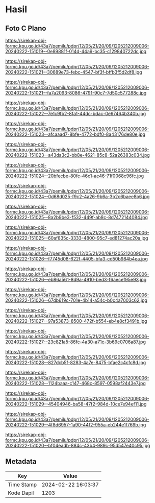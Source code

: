 # Hasil

## Foto C Plano

https://sirekap-obj-formc.kpu.go.id/43a7/pemilu/pdpr/12/05/21/20/09/1205212009006-20240222-151019--0e89881f-014d-44a9-bc35-c129840722dc.jpg

https://sirekap-obj-formc.kpu.go.id/43a7/pemilu/pdpr/12/05/21/20/09/1205212009006-20240222-151021--30689e73-febc-4547-bf3f-bffb3f5d2df8.jpg

https://sirekap-obj-formc.kpu.go.id/43a7/pemilu/pdpr/12/05/21/20/09/1205212009006-20240222-151021--fa7a2093-8086-4791-90c7-7d50c577288c.jpg

https://sirekap-obj-formc.kpu.go.id/43a7/pemilu/pdpr/12/05/21/20/09/1205212009006-20240222-151022--7e1c9fb2-8fa1-44dc-bdac-0e97464b340b.jpg

https://sirekap-obj-formc.kpu.go.id/43a7/pemilu/pdpr/12/05/21/20/09/1205212009006-20240222-151023--afcaaad7-8bfe-4772-bdf0-8a43176de80e.jpg

https://sirekap-obj-formc.kpu.go.id/43a7/pemilu/pdpr/12/05/21/20/09/1205212009006-20240222-151023--a43da3c2-bb8e-4621-85c8-52a26383c034.jpg

https://sirekap-obj-formc.kpu.go.id/43a7/pemilu/pdpr/12/05/21/20/09/1205212009006-20240222-151024--20bfecbe-80fc-46c1-ac46-71f0068c96fc.jpg

https://sirekap-obj-formc.kpu.go.id/43a7/pemilu/pdpr/12/05/21/20/09/1205212009006-20240222-151024--0d68d025-f9c2-4a26-9b6a-3b2c6baee8b6.jpg

https://sirekap-obj-formc.kpu.go.id/43a7/pemilu/pdpr/12/05/21/20/09/1205212009006-20240222-151025--8a2b9be3-f532-449f-ab8c-8d7472144084.jpg

https://sirekap-obj-formc.kpu.go.id/43a7/pemilu/pdpr/12/05/21/20/09/1205212009006-20240222-151025--60af835c-3333-4800-95c7-ed81274ac20a.jpg

https://sirekap-obj-formc.kpu.go.id/43a7/pemilu/pdpr/12/05/21/20/09/1205212009006-20240222-151026--f7745d08-622f-4405-bfa3-cd50b984b4ea.jpg

https://sirekap-obj-formc.kpu.go.id/43a7/pemilu/pdpr/12/05/21/20/09/1205212009006-20240222-151026--eb86a561-8d9a-4910-bed3-f6aecef95e93.jpg

https://sirekap-obj-formc.kpu.go.id/43a7/pemilu/pdpr/12/05/21/20/09/1205212009006-20240222-151026--67db619c-701e-4b14-a54c-b0c4a7003c62.jpg

https://sirekap-obj-formc.kpu.go.id/43a7/pemilu/pdpr/12/05/21/20/09/1205212009006-20240222-151027--97a53873-8500-472f-b554-eb4e8cf3491b.jpg

https://sirekap-obj-formc.kpu.go.id/43a7/pemilu/pdpr/12/05/21/20/09/1205212009006-20240222-151027--23c821a5-86fc-4a30-a71c-3b69c0706a87.jpg

https://sirekap-obj-formc.kpu.go.id/43a7/pemilu/pdpr/12/05/21/20/09/1205212009006-20240222-151028--827dcb5f-8283-4a7e-8475-bfae2c4cfc8d.jpg

https://sirekap-obj-formc.kpu.go.id/43a7/pemilu/pdpr/12/05/21/20/09/1205212009006-20240222-151028--1124baaa-c147-468c-8597-0598af2443e7.jpg

https://sirekap-obj-formc.kpu.go.id/43a7/pemilu/pdpr/12/05/21/20/09/1205212009006-20240222-151029--45404946-ba58-47f2-984d-10ce7e94ef11.jpg

https://sirekap-obj-formc.kpu.go.id/43a7/pemilu/pdpr/12/05/21/20/09/1205212009006-20240222-151029--4f8d6957-1a90-44f2-955a-eb244e1f769b.jpg

https://sirekap-obj-formc.kpu.go.id/43a7/pemilu/pdpr/12/05/21/20/09/1205212009006-20240222-151020--bf04eadb-884c-43b4-989c-95d547e40c95.jpg


## Metadata

| Key        | Value               |
| ---------- | ------------------- |
| Time Stamp | 2024-02-22 16:03:37 |
| Kode Dapil | 1203                |



